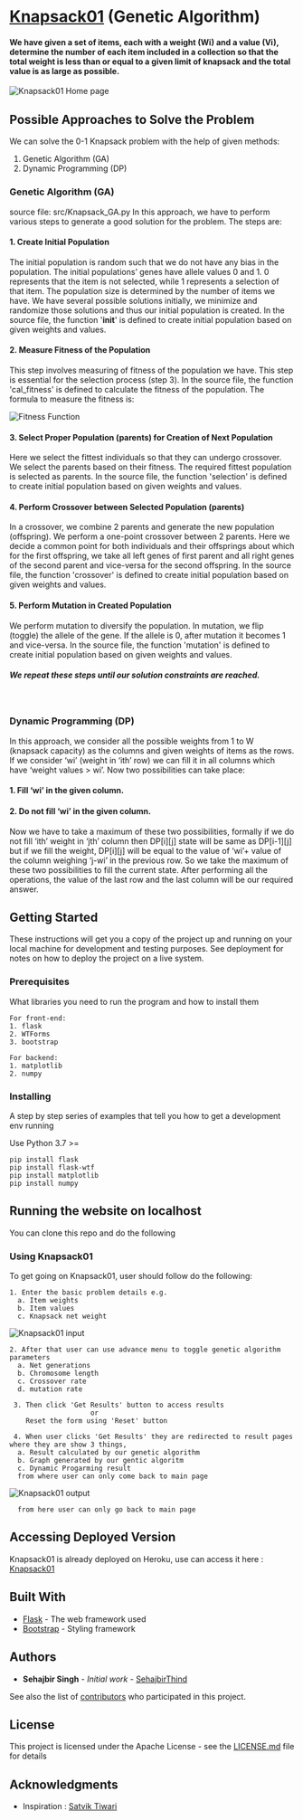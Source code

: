 # [Knapsack01](https://knapsack01.herokuapp.com/) (Genetic Algorithm)

#### We have given a set of items, each with a weight (Wi) and a value (Vi), determine the number of each item included in a collection so that the total weight is less than or equal to a given limit of knapsack and the total value is as large as possible.

![Knapsack01 Home page](https://github.com/Lovely-Professional-University-CSE/int-246-project-unexh/blob/master/screenshots/Home_page.png)

## Possible Approaches to Solve the Problem
We can solve the 0-1 Knapsack problem with the help of given methods:
1. Genetic Algorithm (GA)
2. Dynamic Programming (DP)

### Genetic Algorithm (GA)
source file: src/Knapsack_GA.py
In this approach, we have to perform various steps to generate a good solution for the problem. The steps are:
#### 1. Create Initial Population
The initial population is random such that we do not have any bias in the population. The initial populations’ genes have allele values 0 and 1. 0 represents that the item is not selected, while 1 represents a selection of that item. The population size is determined by the number of items we have. We have several possible solutions initially, we minimize and randomize those solutions and thus our initial population is created.
In the source file, the function '__init__' is defined to create initial population based on given weights and values.

#### 2. Measure Fitness of the Population
This step involves measuring of fitness of the population we have. This step is essential for the selection process (step 3).
In the source file, the function 'cal_fitness' is defined to calculate the fitness of the population.
The formula to measure the fitness is: 

![Fitness Function](https://miro.medium.com/max/465/1*fenR6vIzGliZ6IfnR83stw.gif)

#### 3. Select Proper Population (parents) for Creation of Next Population
Here we select the fittest individuals so that they can undergo crossover. We select the parents based on their fitness. The required fittest population is selected as parents.
In the source file, the function 'selection' is defined to create initial population based on given weights and values.

#### 4. Perform Crossover between Selected Population (parents)
In a crossover, we combine 2 parents and generate the new population (offspring). We perform a one-point crossover between 2 parents. Here we decide a common point for both individuals and their offsprings about which for the first offspring, we take all left genes of first parent and all right genes of the second parent and vice-versa for the second offspring.
In the source file, the function 'crossover' is defined to create initial population based on given weights and values.

#### 5. Perform Mutation in Created Population
We perform mutation to diversify the population. In mutation, we flip (toggle) the allele of the gene. If the allele is 0, after mutation it becomes 1 and vice-versa.
In the source file, the function 'mutation' is defined to create initial population based on given weights and values.

##### We repeat these steps until our solution constraints are reached.
&nbsp;

### Dynamic Programming (DP)
In this approach, we consider all the possible weights from 1 to W (knapsack capacity) as the columns and given weights of items as the rows. If we consider ‘wi’ (weight in ‘ith’ row) we can fill it in all columns which have ‘weight values > wi’. Now two possibilities can take place:
#### 1. Fill ‘wi’ in the given column.
#### 2. Do not fill ‘wi’ in the given column.
Now we have to take a maximum of these two possibilities, formally if we do not fill ‘ith’ weight in ‘jth’ column then DP[i][j] state will be same as DP[i-1][j] but if we fill the weight, DP[i][j] will be equal to the value of ‘wi’+ value of the column weighing ‘j-wi’ in the previous row. So we take the maximum of these two possibilities to fill the current state.
After performing all the operations, the value of the last row and the last column will be our required answer.
&nbsp;

## Getting Started

These instructions will get you a copy of the project up and running on your local machine for development and testing purposes. See deployment for notes on how to deploy the project on a live system.

### Prerequisites

What libraries you need to run the program and how to install them

```
For front-end:
1. flask
2. WTForms
3. bootstrap

For backend:
1. matplotlib
2. numpy
```

### Installing

A step by step series of examples that tell you how to get a development env running

Use Python 3.7 >=

```
pip install flask
pip install flask-wtf
pip install matplotlib
pip install numpy
```

## Running the website on localhost

You can clone this repo and do the following

### Using Knapsack01

To get going on Knapsack01, user should follow do the following:

```
1. Enter the basic problem details e.g.
  a. Item weights
  b. Item values
  c. Knapsack net weight
```
  ![Knapsack01 input](https://github.com/Lovely-Professional-University-CSE/int-246-project-unexh/blob/master/screenshots/Home_page_input.png)
  
``` 
2. After that user can use advance menu to toggle genetic algorithm parameters
  a. Net generations
  b. Chromosome length
  c. Crossover rate
  d. mutation rate
  
 3. Then click 'Get Results' button to access results
                    or
    Reset the form using 'Reset' button
 
 4. When user clicks 'Get Results' they are redirected to result pages where they are show 3 things,
  a. Result calculated by our genetic algorithm
  b. Graph generated by our gentic algoritm
  c. Dynamic Progarming result
  from where user can only come back to main page
```

  ![Knapsack01 output](https://github.com/Lovely-Professional-University-CSE/int-246-project-unexh/blob/master/screenshots/Home_page_output.png)

```
  from here user can only go back to main page
```

## Accessing Deployed Version

Knapsack01 is already deployed on Heroku, use can access it here : [Knapsack01](https://knapsack01.herokuapp.com/)

## Built With

* [Flask](https://flask.palletsprojects.com/en/1.1.x/) - The web framework used
* [Bootstrap](https://getbootstrap.com/) - Styling framework

## Authors

* **Sehajbir Singh** - *Initial work* - [SehajbirThind](https://github.com/SehajbirThind)

See also the list of [contributors](https://github.com/your/project/contributors) who participated in this project.

## License

This project is licensed under the Apache License - see the [LICENSE.md](LICENSE.md) file for details

## Acknowledgments
* Inspiration : [Satvik Tiwari](https://medium.com/koderunners/genetic-algorithm-part-3-knapsack-problem-b59035ddd1d6)
